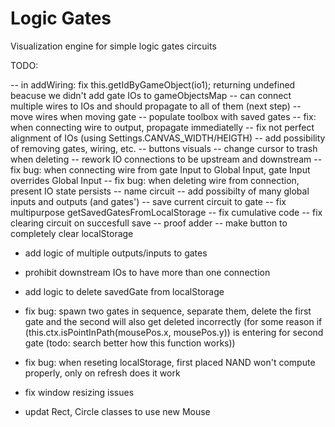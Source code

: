 # Logic Gates

Visualization engine for simple logic gates circuits

TODO:

-- in addWiring: fix this.getIdByGameObject(io1); returning undefined beacuse we didn't add gate IOs to gameObjectsMap
-- can connect multiple wires to IOs and should propagate to all of them (next step)
-- move wires when moving gate
-- populate toolbox with saved gates
-- fix: when connecting wire to output, propagate immediatelly
-- fix not perfect alignment of IOs (using Settings.CANVAS_WIDTH/HEIGTH)
-- add possibility of removing gates, wiring, etc.
-- buttons visuals
-- change cursor to trash when deleting
-- rework IO connections to be upstream and downstream
-- fix bug: when connecting wire from gate Input to Global Input, gate Input overrides Global Input
-- fix bug: when deleting wire from connection, present IO state persists
-- name circuit
-- add possibilty of many global inputs and outputs (and gates')
-- save current circuit to gate
-- fix multipurpose getSavedGatesFromLocalStorage
-- fix cumulative code
-- fix clearing circuit on succesfull save
-- proof adder
-- make button to completely clear localStorage

-   add logic of multiple outputs/inputs to gates
-   prohibit downstream IOs to have more than one connection
-   add logic to delete savedGate from localStorage

-   fix bug: spawn two gates in sequence, separate them, delete the first gate and the second will also get deleted incorrectly (for some reason if (this.ctx.isPointInPath(mousePos.x, mousePos.y)) is entering for second gate (todo: search better how this function works))
-   fix bug: when reseting localStorage, first placed NAND won't compute properly, only on refresh does it work
-   fix window resizing issues
-   updat Rect, Circle classes to use new Mouse
